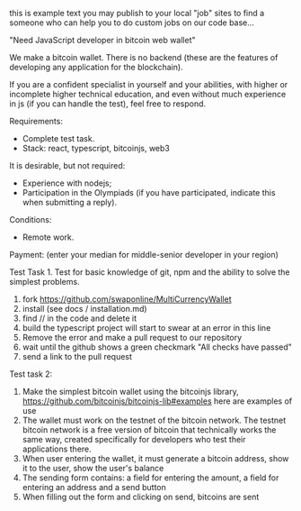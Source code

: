 this is example text you may publish to your local "job" sites to find a someone who can help you to do custom jobs on our code base...

"Need JavaScript developer in bitcoin web wallet"

We make a bitcoin wallet. There is no backend (these are the features of developing any application for the blockchain).

If you are a confident specialist in yourself and your abilities, with higher or incomplete higher technical education, and even without much experience in js (if you can handle the test), feel free to respond.

Requirements:
- Complete test task.
- Stack: react, typescript, bitcoinjs, web3

It is desirable, but not required:
- Experience with nodejs;
- Participation in the Olympiads (if you have participated, indicate this when submitting a reply).

Conditions:
- Remote work.

Payment: (enter your median for middle-senior developer in your region)

Test Task 1. Test for basic knowledge of git, npm and the ability to solve the simplest problems.
1. fork https://github.com/swaponline/MultiCurrencyWallet <br>
2. install (see docs / installation.md) <br>
3. find //  in the code and delete it <br>
4. build the typescript project will start to swear at an error in this line <br>
5. Remove the error and make a pull request to our repository <br>
6. wait until the github shows a green checkmark "All checks have passed" <br>
7. send a link to the pull request <br>

Test task 2: 
1. Make the simplest bitcoin wallet using the bitcoinjs library, https://github.com/bitcoinjs/bitcoinjs-lib#examples here are examples of use <br>
2. The wallet must work on the testnet of the bitcoin network. The testnet bitcoin network is a free version of bitcoin that technically works the same way, created specifically for developers who test their applications there. <br>
3. When user entering the wallet, it must generate a bitcoin address, show it to the user, show the user's balance <br>
4. The sending form contains: a field for entering the amount, a field for entering an address and a send button <br>
5. When filling out the form and clicking on send, bitcoins are sent <br>
